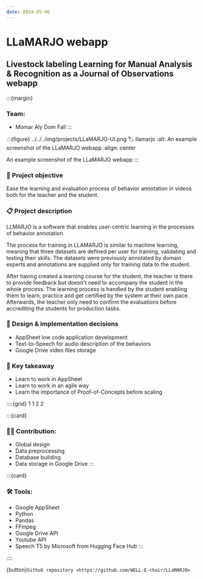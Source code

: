 ```yaml
---
date: 2024-05-06
---
```


# LLaMARJO webapp

## Livestock labeling Learning for Manual Analysis & Recognition as a Journal of Observations webapp

:::{margin}
### Team:
* Momar Aly Dom Fall
:::

:::{figure} ../../../img/projects/LLaMARJO-UI.png
:label: llamarjo
:alt: An example screenshot of the LLaMARJO webapp
:align: center

An example screenshot of the LLaMARJO webapp
:::

### 🎯 Project objective
Ease the learning and evaluation process of behavior annotation in videos both for the teacher and the student.

### 📋 Project description
LLMARJO is a software that enables user-centric learning in the processes of behavior annotation.

The process for training in LLAMARJO is similar to machine learning, meaning that three datasets are defined per user for training, validating and testing their skills. The datasets were previously annotated by domain experts and annotations are supplied only for training data to the student.

After having created a learning course for the student, the teacher is there to provide feedback but doesn't need to accompany the student in the whole process. The learning process is handled by the student enabling them to learn, practice and get certified by the system at their own pace. Afterwards, the teacher only need to confirm the evaluations before accrediting the students for production tasks.

### 🎨 Design & implementation decisions
* AppSheet low code application development
* Text-to-Speech for audio description of the behaviors
* Google Drive video files storage

### 🧾 Key takeaway
* Learn to work in AppSheet
* Learn to work in an agile way
* Learn the importance of Proof-of-Concepts before scaling

::::{grid} 1 1 2 2

:::{card}

### 👨‍💻 Contribution:
* Global design
* Data preprocessing
* Database building
* Data storage in Google Drive
:::

:::{card}

### 🛠 Tools:
* Google AppSheet
* Python
* Pandas
* FFmpeg
* Google Drive API
* Youtube API
* Speech T5 by Microsoft from Hugging Face Hub
:::

::::

{button}`Github repository <https://github.com/WELL-E-chair/LLaMARJO>`